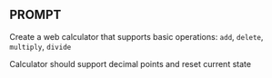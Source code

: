 ## PROMPT

Create a web calculator that supports basic operations: `add`, `delete`, `multiply`, `divide`

Calculator should support decimal points and reset current state
